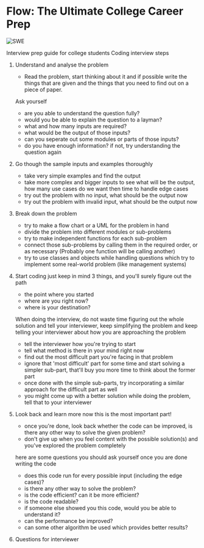 # Flow: The Ultimate College Career Prep

![SWE](https://images.pexels.com/photos/374916/pexels-photo-374916.jpeg?auto=compress&cs=tinysrgb&dpr=2&h=750&w=1260)

Interview prep guide for college students
Coding interview steps

1. Understand and analyse the problem
    * Read the problem, start thinking about it and if possible write the things that are given and the things that you need to find out on a piece of paper.

    Ask yourself
    * are you able to understand the question fully?
    * would you be able to explain the question to a layman?
    * what and how many inputs are required?
    * what would be the output of those inputs?
    * can you seperate out some modules or parts of those inputs?
    * do you have enough information? if not, try understanding the question again

2. Go though the sample inputs and examples thoroughly
    * take very simple examples and find the output
    * take more complex and bigger inputs to see what will be the output, how many use cases do we want
    then time to handle edge cases
    * try out the problem with no input, what should be the output now
    * try out the problem with invalid input, what should be the output now

3. Break down the problem
    * try to make a flow chart or a UML for the problem in hand
    * divide the problem into different modules or sub-problems
    * try to make independent functions for each sub-problem
    * connect those sub-problems by calling them in the required order, or as necessary (Probably one function will be calling another)
    * try to use classes and objects while handling questions which try to implement some real-world problem (like management systems)

4. Start coding
    just keep in mind 3 things, and you'll surely figure out the path
    * the point where you started
    * where are you right now?
    * where is your destination?

    When doing the interview, do not waste time figuring out the whole solution and tell your interviewer, keep simplifying the problem and keep telling your interviewer about how you are approaching the problem
    * tell the interviewer how you're trying to start
    * tell what method is there in your mind right now
    * find out the most difficult part you're facing in that problem
    * ignore that 'most difficult' part for some time and start solving a simpler sub-part, that'll buy you more time to think about the former part
    * once done with the simple sub-parts, try incorporating a similar approach for the difficult part as well
    * you might come up with a better solution while doing the problem, tell that to your interviewer

5. Look back and learn more
    now this is the most important part!
    * once you're done, look back whether the code can be improved, is there any other way to solve the given problem?
    * don't give up when you feel content with the possible solution(s) and  you've explored the problem completely

    here are some questions you should ask yourself once you are done writing the code
    * does this code run for every possible input (including the edge cases)?
    * is there any other way to solve the problem?
    * is the code efficient? can it be more efficient?
    * is the code readable?
    * if someone else showed you this code, would you be able to understand it?
    * can the performance be improved?
    * can some other algorithm be used which provides better results?

6. Questions for interviewer
